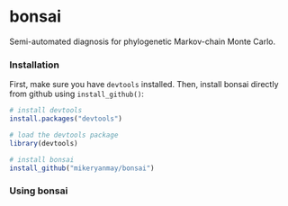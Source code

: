 # bonsai

Semi-automated diagnosis for phylogenetic Markov-chain Monte Carlo.

### Installation

First, make sure you have `devtools` installed. Then, install bonsai directly from github using `install_github()`:

```R
# install devtools
install.packages("devtools")

# load the devtools package
library(devtools)

# install bonsai
install_github("mikeryanmay/bonsai")
```

### Using bonsai
